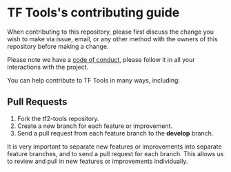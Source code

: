 # TF Tools's contributing guide

When contributing to this repository, please first discuss the change you wish to make via issue, email, or any other method with the owners of this repository before making a change.

Please note we have a [code of conduct](./CODE_OF_CONDUCT.md), please follow it in all your interactions with the project.

You can help contribute to TF Tools in many ways, including:

## Pull Requests

1. Fork the tf2-tools repository.
2. Create a new branch for each feature or improvement.
3. Send a pull request from each feature branch to the **develop** branch.

It is very important to separate new features or improvements into separate feature branches, and to send a
pull request for each branch. This allows us to review and pull in new features or improvements individually.

